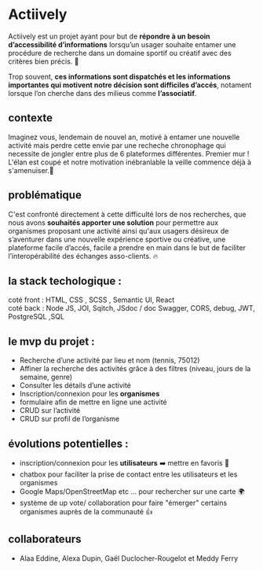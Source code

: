 # Actiively

Actiively est un projet ayant pour but de **répondre à un besoin d’accessibilité d’informations** lorsqu’un usager souhaite entamer une procédure de recherche  dans un domaine sportif ou créatif avec des critères bien précis. :climbing:	  

Trop souvent, **ces informations sont dispatchés et les informations importantes qui motivent notre décision sont difficiles d’accés**, notament lorsque l’on cherche dans des milieus comme **l’associatif**.    

## contexte
Imaginez vous, lendemain de nouvel an, motivé à entamer une nouvelle activité mais perdre cette envie par une recheche chronophage qui necessite de jongler entre plus de 6 plateformes différentes. Premier mur ! L'élan est coupé et notre motivation inébranlable la veille commence déjà à s'amenuiser.:cursing_face:	    

## problématique
C'est confronté directement à cette difficulté lors de nos recherches, que nous avons **souhaités apporter une solution** pour permettre aux organismes proposant une activité ainsi qu'aux usagers désireux de s’aventurer dans une nouvelle expérience sportive ou créative, une plateforme facile d’accés, facile a prendre en main dans le but de faciliter l’interopérabilité des échanges asso-clients. 🔥

## la stack techologique :

coté front : HTML, CSS , SCSS , Semantic UI, React  
coté back : Node JS, JOI, Sqitch, JSdoc / doc Swagger, CORS, debug, JWT, PostgreSQL ,SQL  

## le mvp du projet :  

- Recherche d’une activité par lieu et nom (tennis, 75012)
- Affiner la recherche des activités grâce à des filtres (niveau, jours de la semaine, genre)
- Consulter les détails d’une activité
- Inscription/connexion pour les **organismes**
- formulaire afin de mettre en ligne une activité
- CRUD sur l’activité
- CRUD sur profil de l’organisme

## évolutions potentielles :

- inscription/connexion pour les **utilisateurs** ➡️ mettre en favoris 🌟
- chatbox pour faciliter la prise de contact entre les utilisateurs et les organismes
- Google Maps/OpenStreetMap etc … pour rechercher sur une carte 🌍
- système de up vote/ collaboration pour faire "émerger" certains organismes auprès de la communauté 👍

## collaborateurs 
- Alaa Eddine, Alexa Dupin, Gaël Duclocher-Rougelot et Meddy Ferry 
